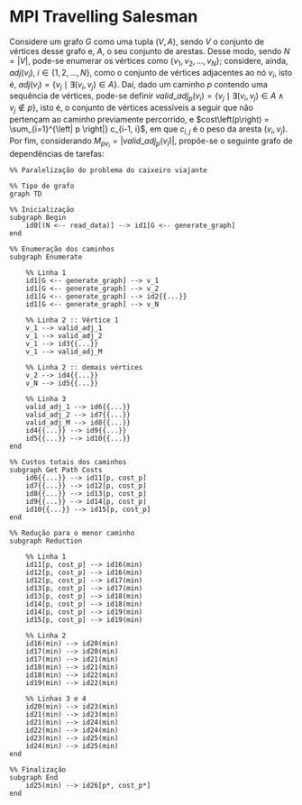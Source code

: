 # MPI Travelling Salesman

Considere um grafo $G$ como uma tupla $\left(V, A \right)$, sendo $V$ o conjunto de vértices desse grafo e, $A$, o seu conjunto de arestas. Desse modo, sendo $N = \left| V \right|$, pode-se enumerar os vértices como $\{ v_1, v_2, \dots, v_N \}$; considere, ainda, $adj(v_i)$, $i\in\{1,2,\dots,N\}$, como o conjunto de vértices adjacentes ao nó $v_i$, isto é, $adj(v_i)=\{v_j \mid \exists \left( v_i, v_j \right) \in A \}$. Daí, dado um caminho $p$ contendo uma sequência de vértices, pode-se definir ${valid\_adj}_{p}(v_i) = \{ v_j \mid \exists \left( v_i, v_j \right) \in A  \land v_j \notin p \}$, isto é, o conjunto de vértices acessíveis a seguir que não pertençam ao caminho previamente percorrido, e $cost\left(p\right) = \sum_{i=1}^{\left| p \right|} c_{i-1, i}$, em que $c_{i,j}$ é o peso da aresta $\left( v_i, v_j \right)$. Por fim, considerando ${M}_{pv_i} = \left| {valid\_adj}_{p}(v_i) \right|$, propõe-se o seguinte grafo de dependências de tarefas:

```mermaid
%% Paralelização do problema do caixeiro viajante

%% Tipo de grafo
graph TD 

%% Inicialização
subgraph Begin
	id0[(N <-- read_data)] --> id1[G <-- generate_graph]
end

%% Enumeração dos caminhos
subgraph Enumerate

	%% Linha 1
	id1[G <-- generate_graph] --> v_1
	id1[G <-- generate_graph] --> v_2
	id1[G <-- generate_graph] --> id2{{...}}
	id1[G <-- generate_graph] --> v_N
	
	%% Linha 2 :: Vértice 1
	v_1 --> valid_adj_1
	v_1 --> valid_adj_2
	v_1 --> id3{{...}}
	v_1 --> valid_adj_M
	
	%% Linha 2 :: demais vértices
	v_2 --> id4{{...}}
	v_N --> id5{{...}}
	
	%% Linha 3
	valid_adj_1 --> id6{{...}}
	valid_adj_2 --> id7{{...}}
	valid_adj_M --> id8{{...}}
	id4{{...}} --> id9{{...}}
	id5{{...}} --> id10{{...}}
end

%% Custos totais dos caminhos
subgraph Get Path Costs
	id6{{...}} --> id11[p, cost_p]
	id7{{...}} --> id12[p, cost_p]
	id8{{...}} --> id13[p, cost_p]
	id9{{...}} --> id14[p, cost_p]
	id10{{...}} --> id15[p, cost_p]
end

%% Redução para o menor caminho
subgraph Reduction

	%% Linha 1
	id11[p, cost_p] --> id16(min)
	id12[p, cost_p] --> id16(min)
	id12[p, cost_p] --> id17(min)
	id13[p, cost_p] --> id17(min)
	id13[p, cost_p] --> id18(min)
	id14[p, cost_p] --> id18(min)
	id14[p, cost_p] --> id19(min)
	id15[p, cost_p] --> id19(min)
	
	%% Linha 2
	id16(min) --> id20(min)
	id17(min) --> id20(min)
	id17(min) --> id21(min)
	id18(min) --> id21(min)
	id18(min) --> id22(min)
	id19(min) --> id22(min)
	
	%% Linhas 3 e 4
	id20(min) --> id23(min)
	id21(min) --> id23(min)
	id21(min) --> id24(min)
	id22(min) --> id24(min)
	id23(min) --> id25(min)
	id24(min) --> id25(min)
end

%% Finalização
subgraph End
	id25(min) --> id26[p*, cost_p*]
end
```
